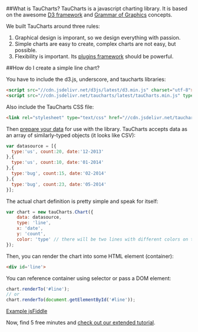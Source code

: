 ##What is TauCharts?
TauCharts is a javascript charting library. It is based on the awesome [D3 framework](http://d3js.org/) and [Grammar of Graphics](http://www.amazon.com/The-Grammar-Graphics-Statistics-Computing/dp/0387245448) concepts.

We built TauCharts around three rules:

1. Graphical design is imporant, so we design everything with passion.
2. Simple charts are easy to create, complex charts are not easy, but possible.
3. Flexibility is important. Its [plugins framework](../plugins/README.md) should be powerful.

##How do I create a simple line chart?

You have to include the d3.js, underscore, and taucharts libraries:

```html
<script src="//cdn.jsdelivr.net/d3js/latest/d3.min.js" charset="utf-8"></script>
<script src="//cdn.jsdelivr.net/taucharts/latest/tauCharts.min.js" type="text/javascript"></script>
```

Also include the TauCharts CSS file:

```html
<link rel="stylesheet" type="text/css" href="//cdn.jsdelivr.net/taucharts/latest/tauCharts.min.css">
```

Then [prepare your data](../datasource/README.md) for use with the library. TauCharts accepts data as an array of similarly-typed objects (it looks like CSV):


```javascript
var datasource = [{
  type:'us', count:20, date:'12-2013'
},{
  type:'us', count:10, date:'01-2014'
},{
  type:'bug', count:15, date:'02-2014'
},{
  type:'bug', count:23, date:'05-2014'
}];
```

The actual chart definition is pretty simple and speak for itself:

```javascript
var chart = new tauCharts.Chart({
    data: datasource,
    type: 'line',
    x: 'date',
    y: 'count',
    color: 'type' // there will be two lines with different colors on the chart
});
```

Then, you can render the chart into some HTML element (container):

```html
<div id='line'>
```

You can reference container using selector or pass a DOM element:

```javascript
chart.renderTo('#line');
// or
chart.renderTo(document.getElementById('#line'));
```

[Example jsFiddle](https://jsfiddle.net/taucharts/u86cseky/)

Now, find 5 free minutes and [check out our extended tutorial](5min.md).
